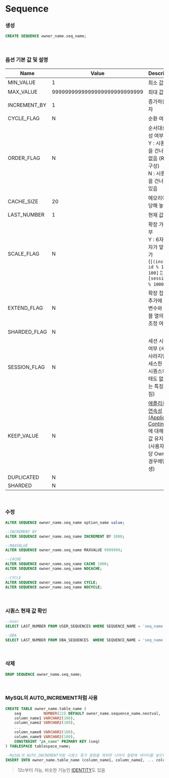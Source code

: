 Sequence
===

### 생성
```sql
CREATE SEQUENCE owner_name.seq_name;
```

<br>

### 옵션 기본 값 및 설명
|Name|Value|Description|
|-|-|-|
|MIN_VALUE|1|최소 값|
|MAX_VALUE|9999999999999999999999999999|최대 값|
|INCREMENT_BY|1|증가하는 숫자|
|CYCLE_FLAG|N|순환 여부|
|ORDER_FLAG|N|순서대로 생성 여부<br>Y : 시퀀스 값을 건너뛸 수 없음 (RAC 구성)<br>N : 시퀀스 값을 건너뛸 수 있음|
|CACHE_SIZE|20|메모리에 할당해 놓을 양|
|LAST_NUMBER|1|현재 값|
|SCALE_FLAG|N|확장 가능 여부<br>Y : 6자리 숫자가 앞에 추가 (`[(instance id % 100) + 100]` ¦¦ `[session id % 1000]`)|
|EXTEND_FLAG|N|확장 접두사 추가에 따른 변수와 테이블 열의 크기 조정 여부|
|SHARDED_FLAG|N|
|SESSION_FLAG|N|세션 시퀀스 여부 (세션이 사라지면 액세스한 세션 시퀀스의 상태도 없어지는 특징을 가짐)|
|KEEP_VALUE|N|[애플리케이션 연속성 (Application Continuity)](https://docs.oracle.com/en/database/oracle/oracle-database/21/racad/ensuring-application-continuity.html#GUID-E4A114A2-EA77-4037-A62A-BDFCF1E6D072) 에 대해 원래 값 유지 여부 (사용자가 해당 Owner일 경우에만 발생)|
|DUPLICATED|N|
|SHARDED|N|

<br>

### 수정
```sql
ALTER SEQUENCE owner_name.seq_name option_name value;

--INCREMENT BY
ALTER SEQUENCE owner_name.seq_name INCREMENT BY 1000;

--MAXVALUE
ALTER SEQUENCE owner_name.seq_name MAXVALUE 9999999;

--CACHE
ALTER SEQUENCE owner_name.seq_name CACHE 1000;
ALTER SEQUENCE owner_name.seq_name NOCACHE;

--CYCLE
ALTER SEQUENCE owner_name.seq_name CYCLE;
ALTER SEQUENCE owner_name.seq_name NOCYCLE;
```

<br>

### 시퀀스 현재 값 확인
```sql
--User
SELECT LAST_NUMBER FROM USER_SEQUENCES WHERE SEQUENCE_NAME = 'seq_name';

--DBA
SELECT LAST_NUMBER FROM DBA_SEQUENCES  WHERE SEQUENCE_NAME = 'seq_name';
```

<br>

### 삭제
```sql
DROP SEQUENCE owner_name.seq_name;
```

<br>

### MySQL의 AUTO_INCREMENT처럼 사용
```sql
CREATE TABLE owner_name.table_name (
	seq          NUMBER(22) DEFAULT owner_name.sequence_name.nextval,
	column_name1 VARCHAR2(100),
	column_name2 VARCHAR2(100),
	...
	column_name8 VARCHAR2(100),
	column_name9 VARCHAR2(100),
	CONSTRAINT "pk_name" PRIMARY KEY (seq)
) TABLESPACE tablespace_name;

--MySQL의 AUTO_INCREMENT처럼 시퀀스 증가 컬럼을 제외한 나머지 컬럼에 데이터를 넣으면 됨
INSERT INTO owner_name.table_name (column_name1, column_name2, ... column_name8, column_name9) VALUES (value1, value2, ... value8, value9);
```
>12c부터 가능, 비슷한 기능인 [IDENTITY](../identity/README.md)도 있음

<br>

